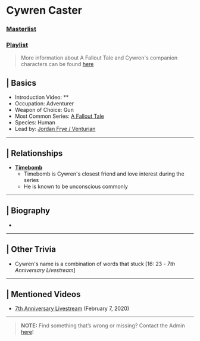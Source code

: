 # Cywren Caster
### [Masterlist]()
### [Playlist]()

> More information about A Fallout Tale and Cywren's companion characters can be found [here](6.Series/Tale_Series/Fallout_Tale.md)

## | Basics
- Introduction Video: **
- Occupation: Adventurer
- Weapon of Choice: Gun
- Most Common Series: [A Fallout Tale](6.Series/Tale_Series/Fallout_Tale.md)
- Species: Human
- Lead by: [Jordan Frye / Venturian](3.Siblings/3.1.Jordan-Frye-Venturian.md)

----

## | Relationships
- [**Timebomb**](5.Characters/Tale_Series/Fallout_Tale.md)
  - Timebomb is Cywren's closest friend and love interest during the series
  - He is known to be unconscious commonly

----

## | Biography
- 

----

## | Other Trivia
- Cywren's name is a combination of words that stuck \[16: 23 - *7th Anniversary Livestream*]

----

## | Mentioned Videos
- [7th Anniversary Livestream](https://youtu.be/GBFpW-t83Zs) \(February 7, 2020)

----

> **NOTE:** Find something that’s wrong or missing? Contact the Admin [here](../chapter_2.md)!
